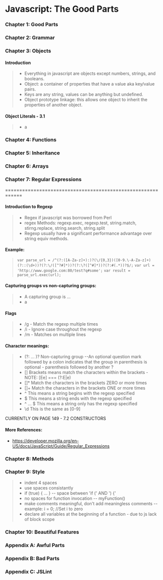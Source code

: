 # Javascript: The Good Parts

### Chapter 1: Good Parts


### Chapter 2: Grammar


### Chapter 3: Objects
#### Introduction
> - Everything in javascript are objects except numbers, strings, and booleans.
> - Object:  a container of properties that have a value aka key/value pairs.
> - Keys are any string, values can be anything but undefined.
> - Object prototype linkage: this allows one object to inherit the properties of another object.
	
#### Object Literals - 3.1
> - a

### Chapter 4: Functions


### Chapter 5: Inheritance


### Chapter 6: Arrays


### Chapter 7: Regular Expressions
============================================================

#### Introduction to Regexp
> - Regex if javascript was borrowed from Perl
> - regex Methods: regexp.exec, regexp.test, string.match, stirng.replace, string.search, string.split
> - Regexp usually have a significant performance advantage over string equiv methods.

#### Example:
> `var parse_url = /^(?:([A-Za-z]+):)?(\/{0,3})([0-9.\-A-Za-z]+)(?::(\d+))?(?:\/([^?#]*))?(?:\?([^#]*))?(?:#(.*))?$/;`
> `var url = 'http://www.google.com:80/test?q#some';`
> `var result = parse_url.exec(url);`

#### Capturing groups vs non-capturing groups:
> - A capturing group is ...
> - a

#### Flags
> - /g - Match the regexp multiple times
> - /i - Ignore case throughout the regexp 
> - /m - Matches on multiple lines

#### Character meanings:
> - (?: ... )?  Non-capturing group --An optional question mark followed by a colon indicates that the group in parenthesis 
				is optional - parenthesis followed by another ?
> - []   Brackets means match the characters within the brackets - NOTE: [Ee] === (?:E|e)
> - []*  Match the characters in the brackets ZERO or more times
> - []+  Match the characters in the brackets ONE or more times
> - ^   This means a string begins with the regexp specified
> - $   This means a string ends with the regexp specified
> - ^ ... $  This means a string only has the regexp specified
> - \d  This is the same as [0-9]

CURRENTLY ON PAGE 149 - 7.2 CONSTRUCTORS

#### More References: 
- https://developer.mozilla.org/en-US/docs/JavaScript/Guide/Regular_Expressions

### Chapter 8: Methods


### Chapter 9: Style
> - indent 4 spaces
> - use spaces consistantly
> - if (true) { ... } -- space between 'if (' AND ') {'
> - no spaces for function invocation -- myFunction()
> - make comments meaningful, don't add meaningless comments -- example: i = 0; //Set i to zero
> - declare all variables at the beginning of a function - due to js lack of block scope

### Chapter 10: Beautiful Features


### Appendix A: Awful Parts


### Appendix B: Bad Parts


### Appendix C: JSLint
